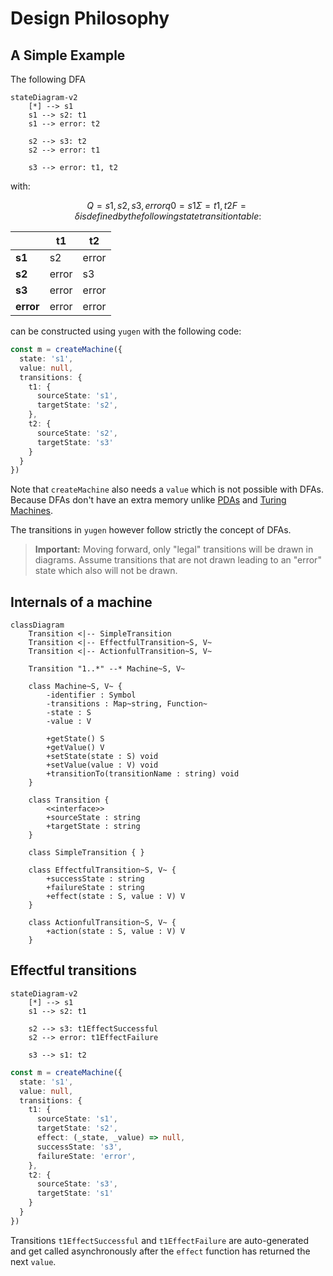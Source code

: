 # Design Philosophy

## A Simple Example 

The following DFA

```mermaid
stateDiagram-v2
    [*] --> s1
    s1 --> s2: t1
    s1 --> error: t2
    
    s2 --> s3: t2
    s2 --> error: t1

    s3 --> error: t1, t2
```

with:

```math
Q = {s1, s2, s3, error}
q0 = s1
Σ = {t1, t2}
F = {}
δ is defined by the following state transition table:
```

|           | t1    | t2    |
|-----------|-------|-------|
| **s1**    | s2    | error |
| **s2**    | error | s3    |
| **s3**    | error | error |
| **error** | error | error |

can be constructed using `yugen` with the following code:

```ts
const m = createMachine({
  state: 's1',
  value: null,
  transitions: {
    t1: {
      sourceState: 's1',
      targetState: 's2',
    },
    t2: {
      sourceState: 's2',
      targetState: 's3'
    }
  }
})
```

Note that `createMachine` also needs a `value` which is not possible with DFAs.
Because DFAs don't have an extra memory unlike [PDAs](https://en.wikipedia.org/wiki/Pushdown_automaton) and [Turing Machines](https://en.wikipedia.org/wiki/Turing_machine).


The transitions in `yugen` however follow strictly the concept of DFAs.

> **Important:** Moving forward, only "legal" transitions will be drawn in diagrams. Assume transitions that are not
> drawn leading to an "error" state which also will not be drawn.

## Internals of a machine

```mermaid
classDiagram
    Transition <|-- SimpleTransition 
    Transition <|-- EffectfulTransition~S, V~
    Transition <|-- ActionfulTransition~S, V~
    
    Transition "1..*" --* Machine~S, V~
        
    class Machine~S, V~ {
        -identifier : Symbol
        -transitions : Map~string, Function~
        -state : S
        -value : V
        
        +getState() S
        +getValue() V
        +setState(state : S) void
        +setValue(value : V) void
        +transitionTo(transitionName : string) void
    }
    
    class Transition {
        <<interface>>
        +sourceState : string
        +targetState : string
    }
    
    class SimpleTransition { }

    class EffectfulTransition~S, V~ {
        +successState : string
        +failureState : string
        +effect(state : S, value : V) V
    }

    class ActionfulTransition~S, V~ {
        +action(state : S, value : V) V
    }
```

## Effectful transitions

```mermaid
stateDiagram-v2
    [*] --> s1
    s1 --> s2: t1
        
    s2 --> s3: t1EffectSuccessful
    s2 --> error: t1EffectFailure

    s3 --> s1: t2
```

```ts
const m = createMachine({
  state: 's1',
  value: null,
  transitions: {
    t1: {
      sourceState: 's1',
      targetState: 's2',
      effect: (_state, _value) => null,
      successState: 's3',
      failureState: 'error',
    },
    t2: {
      sourceState: 's3',
      targetState: 's1'
    }
  }
})
```

Transitions `t1EffectSuccessful` and `t1EffectFailure` are auto-generated and get called asynchronously after the
`effect` function has returned the next `value`.